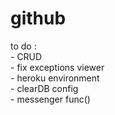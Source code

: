 # github
to do :
<br>- CRUD
<br>- fix exceptions viewer
<br>- heroku environment
<br>- clearDB config
<br>- messenger func()

